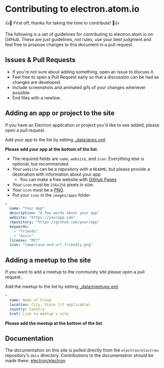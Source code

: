 # Contributing to electron.atom.io

:+1::tada: First off, thanks for taking the time to contribute! :tada::+1:

The following is a set of guidelines for contributing to electron.atom.io on GitHub. These are just guidelines, not rules, use your best judgment and feel free to propose changes to this document in a pull request.

## Issues & Pull Requests

* If you're not sure about adding something, open an issue to discuss it.
* Feel free to open a Pull Request early so that a discussion can be had as changes are developed.
* Include screenshots and animated gifs of your changes whenever possible.
* End files with a newline.


## Adding an app or project to the site

If you have an Electron application or project you'd like to see added, please
open a pull request.

Add your app to the list by editing [_data/apps.yml](/_data/apps.yml).

**Please add your app at the bottom of the list**.

* The required fields are `name`, `website`, and `icon`. Everything else is
  optional, but recommended.
* Your `website` can be a repository with a `README`, but please provide a destination with information about your app.
  * You can make a free website with [GitHub Pages](https://pages.github.com)
* Your `icon` must be `256x256` pixels in size.
* Your `icon` must be a [PNG](https://en.wikipedia.org/wiki/Portable_Network_Graphics).
* Put your `icon` in the `images/apps` folder.

```yml
-
  name: "Your App"
  description: "A few words about your app"
  website: "https://yourapp.com"
  repository: "https://github.com/your/app"
  keywords:
    - "friends"
    - "music"
  license: "MIT"
  icon: "lowercase-and-url-friendly.png"
```

## Adding a meetup to the site

If you want to add a meetup to the community site please open a pull request.

Add the meetup to the list by editing [_data/meetups.yml](/_data/meetups.yml).

```yml
-
  name: Name of Group
  location: City, State (if applicable)
  country: Country
  href: Link to meetup's site
```

**Please add the meetup at the bottom of the list**.

## Documentation

The documentation on this site is pulled directly from the `electron/electron` repository's `docs` directory. Contributions to the documentation should be made there: [electron/electron](https://github.com/electron/electron/tree/master/docs).
